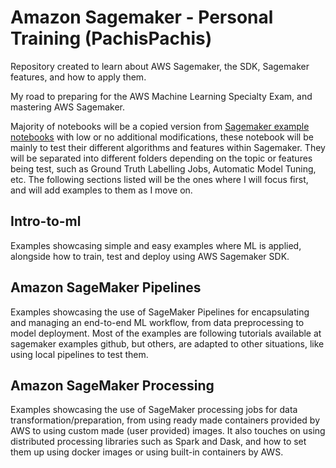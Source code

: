 # Amazon Sagemaker  - Personal Training (PachisPachis)

Repository created to learn about AWS Sagemaker, the SDK, Sagemaker features, and how to apply them.

My road to preparing for the AWS Machine Learning Specialty Exam, and mastering AWS Sagemaker.

Majority of notebooks will be a copied version from [Sagemaker example notebooks](https://github.com/aws/amazon-sagemaker-examples) with low or no additional modifications, these notebook will be mainly to test their different algorithms and features within Sagemaker. They will be separated into different folders depending on the topic or features being test, such as Ground Truth Labelling Jobs, Automatic Model Tuning, etc. The following sections listed will be the ones where I will focus first, and will add examples to them as I move on.

## Intro-to-ml

Examples showcasing simple and easy examples where ML is applied, alongside how to train, test and deploy using AWS Sagemaker SDK.

## Amazon SageMaker Pipelines

Examples showcasing the use of SageMaker Pipelines for encapsulating and managing an end-to-end ML workflow, from data preprocessing to model deployment. Most of the examples are following tutorials available at sagemaker examples github, but others, are adapted to other situations, like using local pipelines to test them.

## Amazon SageMaker Processing

Examples showcasing the use of SageMaker processing jobs for data transformation/preparation, from using ready made containers provided by AWS to using custom made (user provided) images. It also touches on using distributed processing libraries such as Spark and Dask, and how to set them up using docker images or using built-in containers by AWS.

<!-- ## Introduction to Amazon Algorithms

## SageMaker Automatic Model Tuning

## SageMaker Autopilot

## Amazon SageMaker Debugger

## Amazon SageMaker Clarify

## Advanced Amazon SageMaker Functionality

## Amazon SageMaker Neo Compilation Jobs -->
